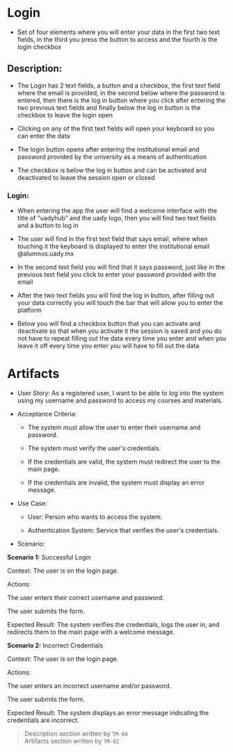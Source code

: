 # Login

- Set of four elements where you will enter your data in the first two text fields, in the third you press the button to access and the fourth is the login checkbox

## Description:

- The Login has 2 text fields, a button and a checkbox, the first text field where the email is provided, in the second below where the password is entered, then there is the log in button where you click after entering the two previous text fields and finally below the log in button is the checkbox to leave the login open

- Clicking on any of the first text fields will open your keyboard so you can enter the data

- The login button opens after entering the institutional email and password provided by the university as a means of authentication

- The checkbox is below the log in button and can be activated and deactivated to leave the session open or closed

### Login:

- When entering the app the user will find a welcome interface with the title of “uadyhub” and the uady logo, then you will find two text fields and a button to log in

- The user will find in the first text field that says email, where when touching it the keyboard is displayed to enter the institutional email @alumnos.uady.mx

- In the second text field you will find that it says password, just like in the previous text field you click to enter your password provided with the email

- After the two text fields you will find the log in button, after filling out your data correctly you will touch the bar that will allow you to enter the
platform

- Below you will find a checkbox button that you can activate and deactivate so that when you activate it the session is saved and you do not have to repeat filling out the data every time you enter and when you leave it off every time you enter you will have to fill out the data


# Artifacts 

- User Story:
As a registered user, I want to be able to log into the system using my username and password to access my courses and materials.

- Acceptance Criteria:
    -  The system must allow the user to enter their username and password.

    -  The system must verify the user's credentials.

    - If the credentials are valid, the system must redirect the user to the main page.

   -  If the credentials are invalid, the system must display an error message.

- Use Case:

   - User: Person who wants to access the system.

   - Authentication System: Service that verifies the user's credentials.

- Scenario:

**Scenario 1:** Successful Login

Context: The user is on the login page.

Actions:

The user enters their correct username and password.

The user submits the form.

Expected Result: The system verifies the credentials, logs the user in, and redirects them to the main page with a welcome message.


****Scenario 2:**** Incorrect Credentials

Context: The user is on the login page.

Actions:

The user enters an incorrect username and/or password.

The user submits the form.

Expected Result: The system displays an error message indicating the credentials are incorrect.



> Description section written by `TM-04`  
> Artifacts section written by `TM-02`
